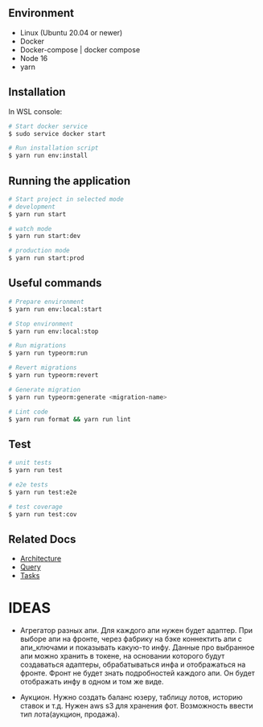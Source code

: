 ## Environment
- Linux (Ubuntu 20.04 or newer)
- Docker
- Docker-compose | docker compose
- Node 16
- yarn

## Installation

In WSL console:

```bash
# Start docker service
$ sudo service docker start

# Run installation script
$ yarn run env:install
```

## Running the application

```bash
# Start project in selected mode
# development
$ yarn run start

# watch mode
$ yarn run start:dev

# production mode
$ yarn run start:prod
```

## Useful commands

```bash
# Prepare environment
$ yarn run env:local:start

# Stop environment
$ yarn run env:local:stop

# Run migrations
$ yarn run typeorm:run

# Revert migrations
$ yarn run typeorm:revert

# Generate migration
$ yarn run typeorm:generate <migration-name>

# Lint code
$ yarn run format && yarn run lint
```

## Test

```bash
# unit tests
$ yarn run test

# e2e tests
$ yarn run test:e2e

# test coverage
$ yarn run test:cov
```

## Related Docs

- [Architecture](./docs/architecture.md)
- [Query](./docs/query.md)
- [Tasks](./docs/tasks.md)

# IDEAS

- Агрегатор разных апи. Для каждого апи нужен будет адаптер. При выборе апи на фронте, через фабрику на бэке коннектить апи с апи_ключами и показывать какую-то инфу. Данные про выбранное апи можно хранить в токене, на основании которого будут создаваться адаптеры, обрабатываться инфа и отображаться на фронте. Фронт не будет знать подробностей каждого апи. Он будет отображать инфу в одном и том же виде.

- Аукцион. Нужно создать баланс юзеру, таблицу лотов, историю ставок и т.д. Нужен aws s3 для хранения фот. Возможность ввести тип лота(аукцион, продажа).